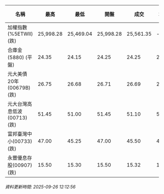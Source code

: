 | 名稱 | 最高 | 最低 | 開盤 | 成交 | 均價 | 成交金額(億) | 昨收 | 漲跌幅 | 漲跌 | 總量 | 昨量 | 振幅 |
| -------- | -------- | -------- | -------- |-------- | -------- | -------- |-------- |-------- |-------- | -------- | -------- |-------- |
|加權指數(%5ETWII) (跌)|25,998.28|25,469.04|25,998.28|25,561.35|-|3,700.98|26,023.85|1.78%|462.50|6,566,742|0|2.03%|
|合庫金(5880) (平盤)|24.35|24.15|24.25|24.25|24.21|1.02|24.25|0.00%|0.00|4,230|8,127|0.82%|
|元大美債20年(00679B) (跌)|26.75|26.68|26.71|26.69|26.71|6.57|26.70|0.04%|0.01|24,598|25,629|0.26%|
|元大台灣高息低波(00713) (跌)|51.45|51.00|51.45|51.10|51.12|4.27|51.55|0.87%|0.45|8,362|5,803|0.87%|
|富邦臺灣中小(00733) (跌)|47.00|45.25|47.00|45.50|45.78|0.664|47.13|3.46%|1.63|1,451|919|3.71%|
|永豐優息存股(00907) (跌)|15.50|15.30|15.50|15.32|15.34|0.276|15.51|1.23%|0.19|1,798|694|1.29%|
###### 資料更新時間: 2025-09-26 12:12:56
